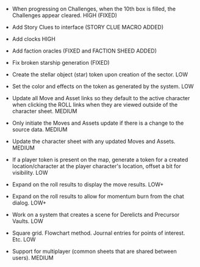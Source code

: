 - When progressing on Challenges, when the 10th box is filled, the Challenges appear cleared. HIGH (FIXED)

- Add Story Clues to interface (STORY CLUE MACRO ADDED)
- Add clocks HIGH
- Add faction oracles (FIXED and FACTION SHEED ADDED)
- Fix broken starship generation (FIXED)

- Create the stellar object (star) token upon creation of the sector. LOW
- Set the color and effects on the token as generated by the system. LOW

- Update all Move and Asset links so they default to the active character when clicking the ROLL links when they are viewed outside of the character sheet. MEDIUM
- Only initiate the Moves and Assets update if there is a change to the source data. MEDIUM
- Update the character sheet with any updated Moves and Assets. MEDIUM

- If a player token is present on the map, generate a token for a created location/character at the player character's location, offset a bit for visibility. LOW

- Expand on the roll results to display the move results. LOW+
- Expand on the roll results to allow for momentum burn from the chat dialog. LOW+

- Work on a system that creates a scene for Derelicts and Precursor Vaults. LOW
- Square grid. Flowchart method. Journal entries for points of interest. Etc. LOW

- Support for multiplayer (common sheets that are shared between users). MEDIUM
